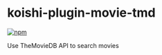 # koishi-plugin-movie-tmd

[![npm](https://img.shields.io/npm/v/koishi-plugin-movie-tmd?style=flat-square)](https://www.npmjs.com/package/koishi-plugin-movie-tmd)

Use TheMovieDB API to search movies
